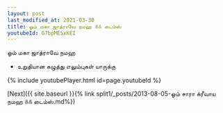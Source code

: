 ```yaml
---
layout: post
last_modified_at: 2021-03-30
title: ஓம் மகா ஜாத்ராவே நமஹ ௧௧ டைம்ஸ்
youtubeId: G7bpME5xKEI
---
```

 
 
 ஓம் மகா ஜாத்ராவே நமஹ  
 
 -  உறுதியான கழுத்து எலும்புகள் யாருக்கு 
 
  
 
  
 
 
 
 
 
 


{% include youtubePlayer.html id=page.youtubeId %}
 
[Next]({{ site.baseurl }}{% link  split1/_posts/2013-08-05-ஓம் சாரா க்ரீவாய நமஹ ௧௧ டைம்ஸ்.md%})
 
